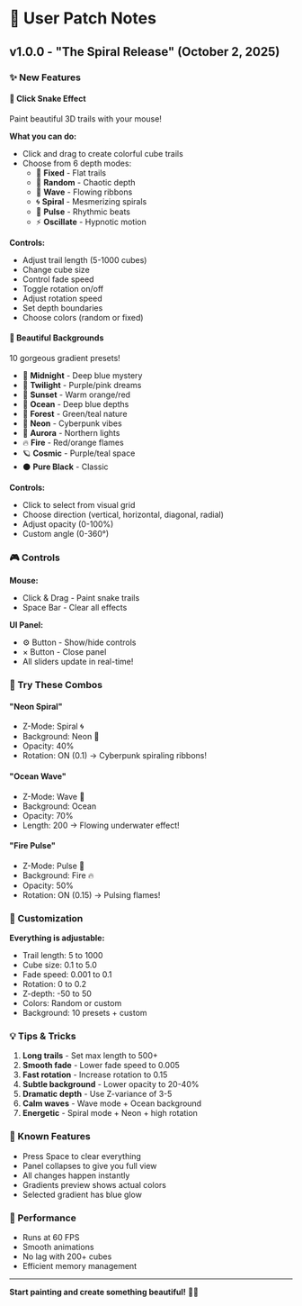 # 🎨 User Patch Notes

## v1.0.0 - "The Spiral Release" (October 2, 2025)

### ✨ New Features

#### 🐍 Click Snake Effect
Paint beautiful 3D trails with your mouse!

**What you can do:**
- Click and drag to create colorful cube trails
- Choose from 6 depth modes:
  - 🎯 **Fixed** - Flat trails
  - 🎲 **Random** - Chaotic depth
  - 🌊 **Wave** - Flowing ribbons
  - 🌀 **Spiral** - Mesmerizing spirals
  - 💓 **Pulse** - Rhythmic beats
  - ⚡ **Oscillate** - Hypnotic motion

**Controls:**
- Adjust trail length (5-1000 cubes)
- Change cube size
- Control fade speed
- Toggle rotation on/off
- Adjust rotation speed
- Set depth boundaries
- Choose colors (random or fixed)

#### 🎨 Beautiful Backgrounds
10 gorgeous gradient presets!

- 🌃 **Midnight** - Deep blue mystery
- 🌆 **Twilight** - Purple/pink dreams
- 🌅 **Sunset** - Warm orange/red
- 🌊 **Ocean** - Deep blue depths
- 🌲 **Forest** - Green/teal nature
- 💜 **Neon** - Cyberpunk vibes
- 🌌 **Aurora** - Northern lights
- 🔥 **Fire** - Red/orange flames
- 🪐 **Cosmic** - Purple/teal space
- ⚫ **Pure Black** - Classic

**Controls:**
- Click to select from visual grid
- Choose direction (vertical, horizontal, diagonal, radial)
- Adjust opacity (0-100%)
- Custom angle (0-360°)

### 🎮 Controls

**Mouse:**
- Click & Drag - Paint snake trails
- Space Bar - Clear all effects

**UI Panel:**
- ⚙️ Button - Show/hide controls
- × Button - Close panel
- All sliders update in real-time!

### 🎯 Try These Combos

#### "Neon Spiral"
- Z-Mode: Spiral 🌀
- Background: Neon 💜
- Opacity: 40%
- Rotation: ON (0.1)
→ Cyberpunk spiraling ribbons!

#### "Ocean Wave"
- Z-Mode: Wave 🌊
- Background: Ocean
- Opacity: 70%
- Length: 200
→ Flowing underwater effect!

#### "Fire Pulse"
- Z-Mode: Pulse 💓
- Background: Fire 🔥
- Opacity: 50%
- Rotation: ON (0.15)
→ Pulsing flames!

### 🎨 Customization

**Everything is adjustable:**
- Trail length: 5 to 1000
- Cube size: 0.1 to 5.0
- Fade speed: 0.001 to 0.1
- Rotation: 0 to 0.2
- Z-depth: -50 to 50
- Colors: Random or custom
- Background: 10 presets + custom

### 💡 Tips & Tricks

1. **Long trails** - Set max length to 500+
2. **Smooth fade** - Lower fade speed to 0.005
3. **Fast rotation** - Increase rotation to 0.15
4. **Subtle background** - Lower opacity to 20-40%
5. **Dramatic depth** - Use Z-variance of 3-5
6. **Calm waves** - Wave mode + Ocean background
7. **Energetic** - Spiral mode + Neon + high rotation

### 🎊 Known Features

- Press Space to clear everything
- Panel collapses to give you full view
- All changes happen instantly
- Gradients preview shows actual colors
- Selected gradient has blue glow

### 🚀 Performance

- Runs at 60 FPS
- Smooth animations
- No lag with 200+ cubes
- Efficient memory management

---

**Start painting and create something beautiful!** 🎨✨

